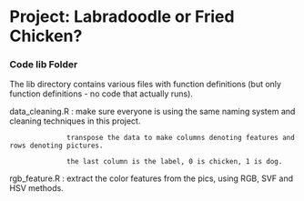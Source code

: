 # Project: Labradoodle or Fried Chicken? 

### Code lib Folder

The lib directory contains various files with function definitions (but only function definitions - no code that actually runs).

data_cleaning.R : make sure everyone is using the same naming system and cleaning techniques in this project.

                  transpose the data to make columns denoting features and rows denoting pictures.
                  
                  the last column is the label, 0 is chicken, 1 is dog.

rgb_feature.R : extract the color features from the pics, using RGB, SVF and HSV methods.
